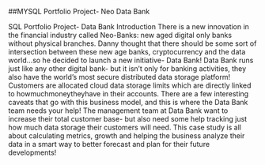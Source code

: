 ##MYSQL Portfolio Project- Neo Data Bank

SQL Portfolio Project- Data Bank Introduction There is a new innovation in the financial industry called Neo-Banks: new aged digital only banks without physical branches. Danny thought that there should be some sort of intersection between these new age banks, cryptocurrency and the data world…so he decided to launch a new initiative- Data Bank! Data Bank runs just like any other digital bank- but it isn’t only for banking activities, they also have the world’s most secure distributed data storage platform! Customers are allocated cloud data storage limits which are directly linked to howmuchmoneytheyhave in their accounts. There are a few interesting caveats that go with this business model, and this is where the Data Bank team needs your help! The management team at Data Bank want to increase their total customer base- but also need some help tracking just how much data storage their customers will need. This case study is all about calculating metrics, growth and helping the business analyze their data in a smart way to better forecast and plan for their future developments!

